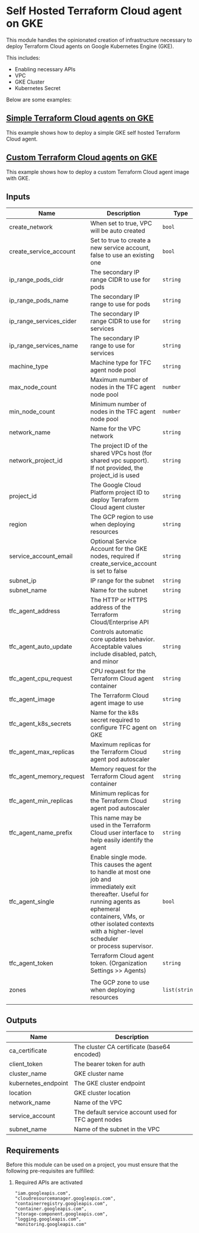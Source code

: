 # Self Hosted Terraform Cloud agent on GKE

This module handles the opinionated creation of infrastructure necessary to deploy Terraform Cloud agents on Google Kubernetes Engine (GKE).

This includes:

- Enabling necessary APIs
- VPC
- GKE Cluster
- Kubernetes Secret

Below are some examples:

## [Simple Terraform Cloud agents on GKE](../../examples/tfc-agent-gke-simple/README.md)

This example shows how to deploy a simple GKE self hosted Terraform Cloud agent.

## [Custom Terraform Cloud agents on GKE](../../examples/tfc-agent-gke-custom/README.md)

This example shows how to deploy a custom Terraform Cloud agent image with GKE.

<!-- BEGINNING OF PRE-COMMIT-TERRAFORM DOCS HOOK -->
## Inputs

| Name | Description | Type | Default | Required |
|------|-------------|------|---------|:--------:|
| create\_network | When set to true, VPC will be auto created | `bool` | `true` | no |
| create\_service\_account | Set to true to create a new service account, false to use an existing one | `bool` | `true` | no |
| ip\_range\_pods\_cidr | The secondary IP range CIDR to use for pods | `string` | `"192.168.0.0/18"` | no |
| ip\_range\_pods\_name | The secondary IP range to use for pods | `string` | `"ip-range-pods"` | no |
| ip\_range\_services\_cider | The secondary IP range CIDR to use for services | `string` | `"192.168.64.0/18"` | no |
| ip\_range\_services\_name | The secondary IP range to use for services | `string` | `"ip-range-scv"` | no |
| machine\_type | Machine type for TFC agent node pool | `string` | `"n1-standard-4"` | no |
| max\_node\_count | Maximum number of nodes in the TFC agent node pool | `number` | `4` | no |
| min\_node\_count | Minimum number of nodes in the TFC agent node pool | `number` | `2` | no |
| network\_name | Name for the VPC network | `string` | `"tfc-agent-network"` | no |
| network\_project\_id | The project ID of the shared VPCs host (for shared vpc support).<br>If not provided, the project\_id is used | `string` | `""` | no |
| project\_id | The Google Cloud Platform project ID to deploy Terraform Cloud agent cluster | `string` | n/a | yes |
| region | The GCP region to use when deploying resources | `string` | `"us-central1"` | no |
| service\_account\_email | Optional Service Account for the GKE nodes, required if create\_service\_account is set to false | `string` | `""` | no |
| subnet\_ip | IP range for the subnet | `string` | `"10.0.0.0/17"` | no |
| subnet\_name | Name for the subnet | `string` | `"tfc-agent-subnet"` | no |
| tfc\_agent\_address | The HTTP or HTTPS address of the Terraform Cloud/Enterprise API | `string` | `"https://app.terraform.io"` | no |
| tfc\_agent\_auto\_update | Controls automatic core updates behavior. Acceptable values include disabled, patch, and minor | `string` | `"minor"` | no |
| tfc\_agent\_cpu\_request | CPU request for the Terraform Cloud agent container | `string` | `"2"` | no |
| tfc\_agent\_image | The Terraform Cloud agent image to use | `string` | `"hashicorp/tfc-agent:latest"` | no |
| tfc\_agent\_k8s\_secrets | Name for the k8s secret required to configure TFC agent on GKE | `string` | `"tfc-agent-k8s-secrets"` | no |
| tfc\_agent\_max\_replicas | Maximum replicas for the Terraform Cloud agent pod autoscaler | `string` | `"10"` | no |
| tfc\_agent\_memory\_request | Memory request for the Terraform Cloud agent container | `string` | `"2Gi"` | no |
| tfc\_agent\_min\_replicas | Minimum replicas for the Terraform Cloud agent pod autoscaler | `string` | `"1"` | no |
| tfc\_agent\_name\_prefix | This name may be used in the Terraform Cloud user interface to help easily identify the agent | `string` | `"tfc-agent-k8s"` | no |
| tfc\_agent\_single | Enable single mode. This causes the agent to handle at most one job and<br>immediately exit thereafter. Useful for running agents as ephemeral<br>containers, VMs, or other isolated contexts with a higher-level scheduler<br>or process supervisor. | `bool` | `false` | no |
| tfc\_agent\_token | Terraform Cloud agent token. (Organization Settings >> Agents) | `string` | n/a | yes |
| zones | The GCP zone to use when deploying resources | `list(string)` | <pre>[<br>  "us-central1-a"<br>]</pre> | no |

## Outputs

| Name | Description |
|------|-------------|
| ca\_certificate | The cluster CA certificate (base64 encoded) |
| client\_token | The bearer token for auth |
| cluster\_name | GKE cluster name |
| kubernetes\_endpoint | The GKE cluster endpoint |
| location | GKE cluster location |
| network\_name | Name of the VPC |
| service\_account | The default service account used for TFC agent nodes |
| subnet\_name | Name of the subnet in the VPC |

<!-- END OF PRE-COMMIT-TERRAFORM DOCS HOOK -->

## Requirements

Before this module can be used on a project, you must ensure that the following pre-requisites are fulfilled:

1. Required APIs are activated

    ```text
    "iam.googleapis.com",
    "cloudresourcemanager.googleapis.com",
    "containerregistry.googleapis.com",
    "container.googleapis.com",
    "storage-component.googleapis.com",
    "logging.googleapis.com",
    "monitoring.googleapis.com"
    ```
